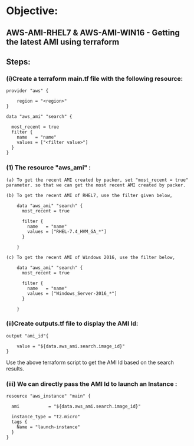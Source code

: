 # Objective:
## AWS-AMI-RHEL7 & AWS-AMI-WIN16 - Getting the latest AMI using terraform


## Steps:

### (i)Create a terraform main.tf file with the following resource:


	provider "aws" {

		region = "<region>"
	}

	data "aws_ami" "search" {

	  most_recent = true
	  filter {
	    name   = "name"
	    values = ["<filter value>"]
	  }
	}


### (1) The resource "aws_ami" :

	(a) To get the recent AMI created by packer, set "most_recent = true" parameter. so that we can get the most recent AMI created by packer.

	(b) To get the recent AMI of RHEL7, use the filter given below,
		
		data "aws_ami" "search" {
		  most_recent = true

		  filter {
		    name   = "name"
		    values = ["RHEL-7.4_HVM_GA_*"]
		  }

		}

	(c) To get the recent AMI of Windows 2016, use the filter below,

		data "aws_ami" "search" {
		  most_recent = true

		  filter {
		    name   = "name"
		    values = ["Windows_Server-2016_*"]
		  }

		}

### (ii)Create outputs.tf file to display the AMI Id:
	
	output "ami_id"{

		value = "${data.aws_ami.search.image_id}"
	}

Use the above terraform script to get the AMI Id based on the search results.


### (iii) We can directly pass the AMI Id to launch an Instance :

	resource "aws_instance" "main" {

	  ami           = "${data.aws_ami.search.image_id}"

	  instance_type = "t2.micro"
	  tags {
	    Name = "launch-instance"
	  }
	}




